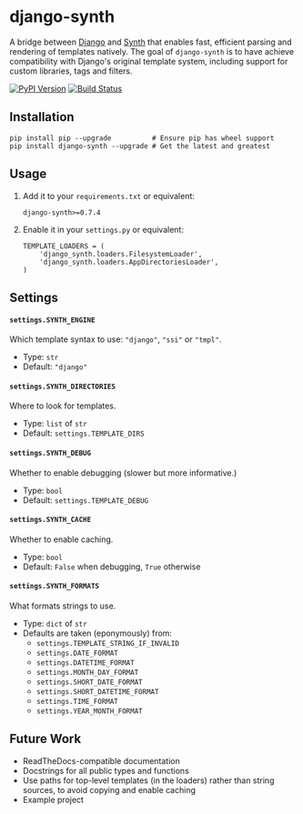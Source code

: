 django-synth
============

A bridge between [Django] and [Synth] that enables fast, efficient parsing and rendering of templates natively. The goal of `django-synth` is to have achieve compatibility with Django's original template system, including support for custom libraries, tags and filters.

[![PyPI Version]](https://pypi.python.org/pypi/django-synth)
[![Build Status]](https://travis-ci.org/ajg/django-synth)

[Django]:       https://djangoproject.com
[Synth]:        https://github.com/ajg/synth
[PyPI Version]: https://pypip.in/v/django-synth/badge.png
[Build Status]: https://travis-ci.org/ajg/django-synth.png?branch=master

Installation
------------

    pip install pip --upgrade          # Ensure pip has wheel support
    pip install django-synth --upgrade # Get the latest and greatest

Usage
-----

 1. Add it to your `requirements.txt` or equivalent:

        django-synth>=0.7.4

 2. Enable it in your `settings.py` or equivalent:

        TEMPLATE_LOADERS = (
            'django_synth.loaders.FilesystemLoader',
            'django_synth.loaders.AppDirectoriesLoader',
        )

Settings
--------

#### `settings.SYNTH_ENGINE`

  Which template syntax to use: `"django"`, `"ssi"` or `"tmpl"`.

  - Type:    `str`
  - Default: `"django"`

#### `settings.SYNTH_DIRECTORIES`

  Where to look for templates.

  - Type:    `list` of `str`
  - Default: `settings.TEMPLATE_DIRS`

#### `settings.SYNTH_DEBUG`

  Whether to enable debugging (slower but more informative.)

  - Type:    `bool`
  - Default: `settings.TEMPLATE_DEBUG`

#### `settings.SYNTH_CACHE`

  Whether to enable caching.

  - Type:    `bool`
  - Default: `False` when debugging, `True` otherwise

#### `settings.SYNTH_FORMATS`

  What formats strings to use.

  - Type:    `dict` of `str`
  - Defaults are taken (eponymously) from:
      * `settings.TEMPLATE_STRING_IF_INVALID`
      * `settings.DATE_FORMAT`
      * `settings.DATETIME_FORMAT`
      * `settings.MONTH_DAY_FORMAT`
      * `settings.SHORT_DATE_FORMAT`
      * `settings.SHORT_DATETIME_FORMAT`
      * `settings.TIME_FORMAT`
      * `settings.YEAR_MONTH_FORMAT`

Future Work
-----------

 - ReadTheDocs-compatible documentation
 - Docstrings for all public types and functions
 - Use paths for top-level templates (in the loaders) rather than
   string sources, to avoid copying and enable caching
 - Example project
